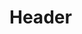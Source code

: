 <!-- TITLE: Selfish Wishes -->
<!-- SUBTITLE: Selfishly bolsters your own hitpoints and armor class for 45 minutes. -->

# Header